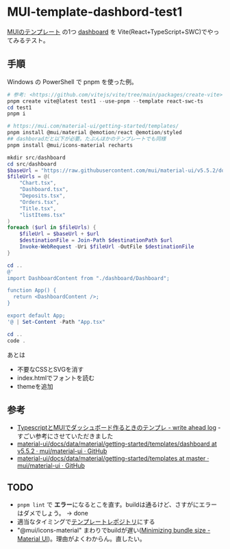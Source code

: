 # MUI-template-dashbord-test1

[MUIのテンプレート](https://mui.com/material-ui/getting-started/templates/)
の1つ [dashboard](https://mui.com/material-ui/getting-started/templates/dashboard/)
を Vite(React+TypeScript+SWC)でやってみるテスト。

## 手順

Windows の
PowerShell で pnpm を使った例。

```powershell
# 参考: <https://github.com/vitejs/vite/tree/main/packages/create-vite>
pnpm create vite@latest test1 --use-pnpm --template react-swc-ts
cd test1
pnpm i

# https://mui.com/material-ui/getting-started/templates/
pnpm install @mui/material @emotion/react @emotion/styled
## dashboradだと以下が必要。たぶんほかのテンプレートでも同様
pnpm install @mui/icons-material recharts

mkdir src/dashboard
cd src/dashboard
$baseUrl = "https://raw.githubusercontent.com/mui/material-ui/v5.5.2/docs/data/material/getting-started/templates/dashboard/"
$fileUrls = @(
    "Chart.tsx",
    "Dashboard.tsx",
    "Deposits.tsx",
    "Orders.tsx",
    "Title.tsx",
    "listItems.tsx"
)
foreach ($url in $fileUrls) {
    $fileUrl = $baseUrl + $url
    $destinationFile = Join-Path $destinationPath $url
    Invoke-WebRequest -Uri $fileUrl -OutFile $destinationFile
}

cd ..
@'
import DashboardContent from "./dashboard/Dashboard";

function App() {
  return <DashboardContent />;
}

export default App;
'@ | Set-Content -Path "App.tsx"

cd ..
code .
```

あとは

- 不要なCSSとSVGを消す
- index.htmlでフォントを読む
- themeを追加

## 参考

- [TypescriptとMUIでダッシュボード作るときのテンプレ - write ahead log](https://twinbird-htn.hatenablog.com/entry/2022/09/24/111839) - すごい参考にさせていただきました
- [material-ui/docs/data/material/getting-started/templates/dashboard at v5.5.2 · mui/material-ui · GitHub](https://github.com/mui/material-ui/tree/v5.5.2/docs/data/material/getting-started/templates/dashboard)
- [material-ui/docs/data/material/getting-started/templates at master · mui/material-ui · GitHub](https://github.com/mui/material-ui/tree/master/docs/data/material/getting-started/templates)

## TODO

- `pnpm lint` で **エラー**になるとこを直す。buildは通るけど、さすがにエラーはダメでしょう。 → done
- 適当なタイミングで[テンプレートレポジトリ](https://docs.github.com/ja/repositories/creating-and-managing-repositories/creating-a-template-repository)にする
- "@mui/icons-material" まわりでbuildが遅い([Minimizing bundle size - Material UI](https://mui.com/material-ui/guides/minimizing-bundle-size/))。理由がよくわからん。直したい。

